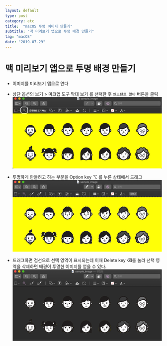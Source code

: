 ```yaml
---
layout: default
type: post
category: etc
title:  "macOS 투명 이미지 만들기"
subtitle: "맥 미리보기 앱으로 투명 배경 만들기"
tag: "macOS"
date: "2019-07-29"
---
```


# 맥 미리보기 앱으로 투명 배경 만들기
* 이미지를 미리보기 앱으로 연다

* 상단 옵션의 보기 > 마크업 도구 막대 보기 를 선택한 후 `인스턴트 알바` 버튼을 클릭
![1](/images/etc/mac_transparent_background/image_1.png)

* 투명하게 만들려고 하는 부분을 Option key ⌥ 를 누른 상태에서 드래그
![2](/images/etc/mac_transparent_background/image_2.png)

* 드래그하면 점선으로 선택 영역이 표시되는데 이때 Delete key ⌫를 눌러 선택 영역을 삭제하면 배경이 투명한 이미지를 얻을 수 있다.
![3](/images/etc/mac_transparent_background/image_3.png)
